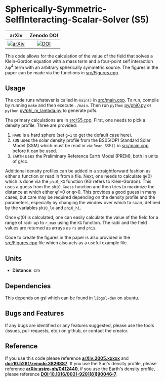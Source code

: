 # Spherically-Symmetric-SelfInteracting-Scalar-Solver (S5)

| arXiv | Zenodo DOI |
|:-----:|:---:|
|[![arXiv](https://img.shields.io/badge/arXiv-2301.xxxxx-orange.svg)](https://arXiv.org/abs/2301.xxxxx)|[![DOI](https://zenodo.org/badge/DOI/10.5281/zenodo.xxxx.svg)](https://doi.org/10.5281/zenodo.xxxx)|

This code allows for the calculation of the value of the field that solves a Klein-Gordon equation with a mass term and a four-point self interaction &lambda;&phi;<sup>4</sup> term with an arbitrary spherically symmetric source. The figures in the paper can be made via the functions in [src/Figures.cpp](src/Figures.cpp).

## Usage
The code runs whatever is called in `main()` in [src/main.cpp](src/main.cpp). To run, compile by running `make` and then execute `./main`. Then run `python` [py/phi0.py](py/phi0.py) or `python` [py/phi_m_lambda.py](py/phi_m_lambda.py) to generate pdfs.

The primary calculations are in [src/S5.cpp](src/S5.cpp). First, one needs to pick a density profile. Three are provided:
1. `HARD` is a hard sphere (set `g=1` to get the default case here).
2. `SUN` uses the solar density profile from the BS05(OP) Standard Solar Model (SSM) which must be read in via `Read_SSM()` in [src/main.cpp](src/main.cpp) before it can be used.
3. `EARTH` uses the Preliminary Reference Earth Model (PREM), both in units of g/cc.

Additional density profiles can be added in a straightforward fashion as either a function or read in from a file. Next, one needs to calculate &phi;(0) which is done via the `phi0_KG` function (KG refers to Klein-Gordon). This uses a guess from the `phi0_Guess` function and then tries to maximize the distance at which either &phi;'<0 or &phi;>0. This provides a good guess in many cases, but care may be required depending on the density profile and the parameters, especially by changing the window over which to scan, defined by the variables `phi0_lo` and `phi0_hi`.

Once &phi;(0) is calculated, one can easily calculate the value of the field for a range of radii up to `r_max` using the `KG` function. The radii and the field values are returned as arrays as `rs` and `phis`.

Code to create the figures in the paper is also provided in the [src/Figures.cpp](src/Figures.cpp) file which also acts as a useful example file.

## Units
- **Distance**: cm

## Dependencies
This depends on gsl which can be found in `libgsl-dev` on ubuntu.

## Bugs and Features
If any bugs are identified or any features suggested, please use the tools (issues, pull requests, etc.) on github, or contact the creator.

## Reference
If you use this code please reference **[arXiv:2005.xxxxx](https://arxiv.org/abs/2005.xxxxx)** and **[doi:10.5281/zenodo.3826887](https://doi.org/10.5281/zenodo.3826887)**. If you use the Sun's density profile, please reference **[arXiv:astro-ph/0412440](https://arxiv.org/abs/astro-ph/0412440)**, if you use the Earth's density profile, please reference **[DOI:10.1016/0031-9201(81)90046-7](https://doi.org/10.1016/0031-9201(81)90046-7)**.


